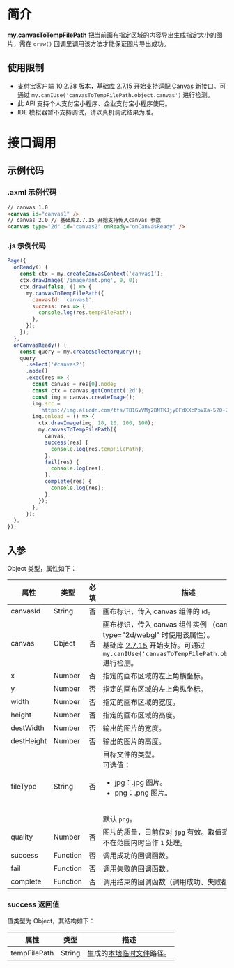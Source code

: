 # 简介

**my.canvasToTempFilePath** 把当前画布指定区域的内容导出生成指定大小的图片，需在 `draw()` 回调里调用该方法才能保证图片导出成功。

## 使用限制

- 支付宝客户端 10.2.38 版本，基础库 [2.7.15](https://opendocs.alipay.com/mini/framework/lib-upgrade-v2) 开始支持适配 [Canvas](https://opendocs.alipay.com/mini/01vzqv) 新接口。可通过 `my.canIUse('canvasToTempFilePath.object.canvas')` 进行检测。
- 此 API 支持个人支付宝小程序、企业支付宝小程序使用。
- IDE 模拟器暂不支持调试，请以真机调试结果为准。

# 接口调用

## 示例代码

### .axml 示例代码

```html
// canvas 1.0
<canvas id="canvas1" />
// canvas 2.0 // 基础库2.7.15 开始支持传入canvas 参数
<canvas type="2d" id="canvas2" onReady="onCanvasReady" />
```

### .js 示例代码

```javascript
Page({
  onReady() {
    const ctx = my.createCanvasContext('canvas1');
    ctx.drawImage('/image/ant.png', 0, 0);
    ctx.draw(false, () => {
      my.canvasToTempFilePath({
        canvasId: 'canvas1',
        success: res => {
          console.log(res.tempFilePath);
        },
      });
    });
  },
  onCanvasReady() {
    const query = my.createSelectorQuery();
    query
      .select('#canvas2')
      .node()
      .exec(res => {
        const canvas = res[0].node;
        const ctx = canvas.getContext('2d');
        const img = canvas.createImage();
        img.src =
          'https://img.alicdn.com/tfs/TB1GvVMj2BNTKJjy0FdXXcPpVXa-520-280.jpg';
        img.onload = () => {
          ctx.drawImage(img, 10, 10, 100, 100);
          my.canvasToTempFilePath({
            canvas,
            success(res) {
              console.log(res.tempFilePath);
            },
            fail(res) {
              console.log(res);
            },
            complete(res) {
              console.log(res);
            },
          });
        };
      });
  },
});
```

## 入参

Object 类型，属性如下：

| **属性** | **类型** | **必填** | **描述** |
| --- | --- | --- | --- |
| canvasId | String | 否 | 画布标识，传入 canvas 组件的 id。 |
| canvas | Object | 否 | 画布标识，传入 canvas 组件实例 （canvas type="2d/webgl" 时使用该属性）。<br />基础库 [2.7.15](https://opendocs.alipay.com/mini/framework/lib-upgrade-v2) 开始支持。可通过 `my.canIUse('canvasToTempFilePath.object.canvas')` 进行检测。 |
| x | Number | 否 | 指定的画布区域的左上角横坐标。 |
| y | Number | 否 | 指定的画布区域的左上角纵坐标。 |
| width | Number | 否 | 指定的画布区域的宽度。 |
| height | Number | 否 | 指定的画布区域的高度。 |
| destWidth | Number | 否 | 输出的图片的宽度。 |
| destHeight | Number | 否 | 输出的图片的高度。 |
| fileType | String | 否 | 目标文件的类型。<br />可选值：<ul><li>jpg：.jpg 图片。</li><li>png：.png 图片。</li></ul><br /> 默认 `png`。 |
| quality | Number | 否 | 图片的质量，目前仅对 `jpg` 有效。取值范围为 `(0, 1]`，不在范围内时当作 `1` 处理。 |
| success | Function | 否 | 调用成功的回调函数。 |
| fail | Function | 否 | 调用失败的回调函数。 |
| complete | Function | 否 | 调用结束的回调函数（调用成功、失败都会执行）。 |

### success 返回值

值类型为 Object，其结构如下：

| **属性**     | **类型** | **描述**                        |
| ------------ | -------- | ------------------------------- |
| tempFilePath | String   | 生成的[本地临时文件](https://opendocs.alipay.com/mini/03dt4s#%E6%9C%AC%E5%9C%B0%E4%B8%B4%E6%97%B6%E6%96%87%E4%BB%B6)路径。 |
